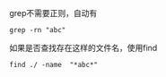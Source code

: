 
grep不需要正则，自动有
```shell
grep -rn "abc"
```
如果是否查找存在这样的文件名，使用find

```shell
find ./ -name  "*abc*"
```
